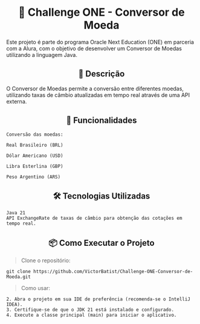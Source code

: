 <h1 align='center'>💱 Challenge ONE - Conversor de Moeda</h1> 

Este projeto é parte do programa Oracle Next Education (ONE) em parceria com a Alura, com o objetivo de desenvolver um Conversor de Moedas utilizando a linguagem Java.

<h2 align='center'>📌 Descrição</h2> 

O Conversor de Moedas permite a conversão entre diferentes moedas, utilizando taxas de câmbio atualizadas em tempo real através de uma API externa.

<h2 align='center'>🚀 Funcionalidades</h2> 

~~~shell
Conversão das moedas:
    
Real Brasileiro (BRL) 

Dólar Americano (USD)

Libra Esterlina (GBP)

Peso Argentino (ARS)
~~~     

<h2 align='center' >🛠️ Tecnologias Utilizadas</h2> 

~~~shell
Java 21
API ExchangeRate de taxas de câmbio para obtenção das cotações em tempo real.
~~~

<h2 align='center'>📦 Como Executar o Projeto</h2> 

> Clone o repositório:

~~~
git clone https://github.com/VictorBatist/Challenge-ONE-Conversor-de-Moeda.git
~~~ 

> Como usar:

~~~shell
2. Abra o projeto em sua IDE de preferência (recomenda-se o IntelliJ IDEA).
3. Certifique-se de que o JDK 21 está instalado e configurado.
4. Execute a classe principal (main) para iniciar o aplicativo.
~~~

